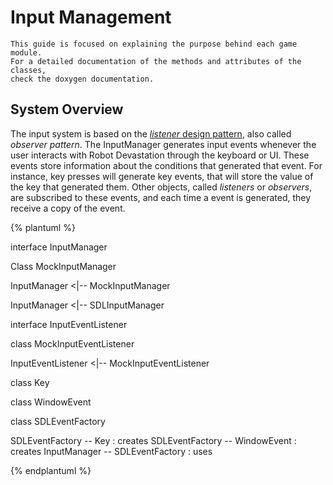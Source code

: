 # Input Management

```
This guide is focused on explaining the purpose behind each game module. 
For a detailed documentation of the methods and attributes of the classes, 
check the doxygen documentation.  
```

## System Overview

The input system is based on the [*listener* design pattern](https://en.wikipedia.org/wiki/Observer_pattern), also called *observer pattern*. The InputManager generates input events whenever the user interacts with Robot Devastation through the keyboard or UI. These events store information about the conditions that generated that event. For instance, key presses will generate key events, that will store the value of the key that generated them. Other objects, called *listeners* or *observers*, are subscribed to these events, and each time a event is generated, they receive a copy of the event.

{% plantuml %}

interface InputManager 
 
Class MockInputManager
 
InputManager <|-- MockInputManager
 
InputManager <|-- SDLInputManager 

interface InputEventListener
  
class MockInputEventListener
 
InputEventListener <|-- MockInputEventListener

class Key

class WindowEvent

class SDLEventFactory

SDLEventFactory  -- Key : creates
SDLEventFactory -- WindowEvent : creates
InputManager -- SDLEventFactory : uses

{% endplantuml %}
